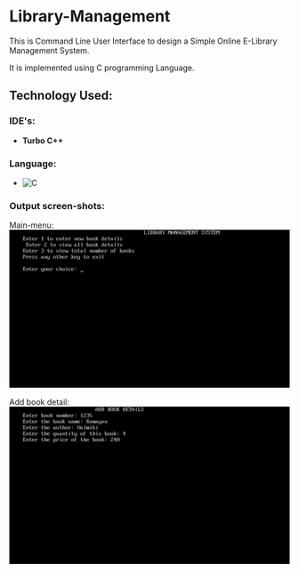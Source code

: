 # Library-Management

This is Command Line User Interface to design a Simple Online E-Library Management System.

It is implemented using C programming Language.

## Technology Used: 
### IDE's:
- **Turbo C++**

### Language:
- ![C](https://img.shields.io/badge/c-%2300599C.svg?style=for-the-badge&logo=c&logoColor=white)

### Output screen-shots:
Main-menu:
<img src="https://github.com/Kumar-laxmi/Library-Management/blob/main/SCREEN-SHOTS/ss1.png" />

Add book detail:
<img src="https://github.com/Kumar-laxmi/Library-Management/blob/main/SCREEN-SHOTS/ss2.png" />
